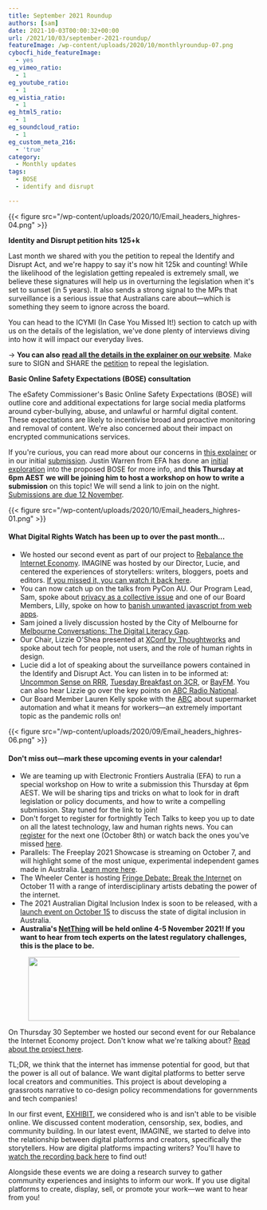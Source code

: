 ```yaml
---
title: September 2021 Roundup
authors: [sam]
date: 2021-10-03T00:00:32+00:00
url: /2021/10/03/september-2021-roundup/
featureImage: /wp-content/uploads/2020/10/monthlyroundup-07.png
cybocfi_hide_featureImage:
  - yes
eg_vimeo_ratio:
  - 1
eg_youtube_ratio:
  - 1
eg_wistia_ratio:
  - 1
eg_html5_ratio:
  - 1
eg_soundcloud_ratio:
  - 1
eg_custom_meta_216:
  - 'true'
category:
  - Monthly updates
tags:
  - BOSE
  - identify and disrupt

---
```

<div class="wp-block-image">
{{< figure src="/wp-content/uploads/2020/10/Email_headers_highres-04.png" >}}
</div>

**Identity and Disrupt petition hits 125+k**

Last month we shared with you the petition to repeal the Identify and Disrupt Act, and we're happy to say it's now hit 125k and counting! While the likelihood of the legislation getting repealed is extremely small, we believe these signatures will help us in overturning the legislation when it's set to sunset (in 5 years). It also sends a strong signal to the MPs that surveillance is a serious issue that Australians care about—which is something they seem to ignore across the board.

You can head to the ICYMI (In Case You Missed It!) section to catch up with us on the details of the legislation, we've done plenty of interviews diving into how it will impact our everyday lives.

→ **You can also** [**read all the details in the explainer on our website**][1]. Make sure to SIGN and SHARE the [petition][2] to repeal the legislation.

**Basic Online Safety Expectations (BOSE) consultation**

The eSafety Commissioner's Basic Online Safety Expectations (BOSE) will outline core and additional expectations for large social media platforms around cyber-bullying, abuse, and unlawful or harmful digital content. These expectations are likely to incentivise broad and proactive monitoring and removal of content. We're also concerned about their impact on encrypted communications services.

If you're curious, you can read more about our concerns in [this explainer][3] or in our initial [submission][4]. Justin Warren from EFA has done an [initial exploration][5] into the proposed BOSE for more info, and **this Thursday at 6pm AEST** **we will be joining him to host a workshop on how to write a submission** on this topic! We will send a link to join on the night. [Submissions are due 12 November][6].

<div class="wp-block-image">
{{< figure src="/wp-content/uploads/2020/10/Email_headers_highres-01.png" >}}
</div>

#### **What Digital Rights Watch has been up to over the past month&#8230;**

  * We hosted our second event as part of our project to [Rebalance the Internet Economy][7]. IMAGINE was hosted by our Director, Lucie, and centered the experiences of storytellers: writers, bloggers, poets and editors. [If you missed it, you can watch it back here][8].
  * You can now catch up on the talks from PyCon AU. Our Program Lead, Sam, spoke about [privacy as a collective issue][9] and one of our Board Members, Lilly, spoke on how to [banish unwanted javascript from web apps][10].
  * Sam joined a lively discussion hosted by the City of Melbourne for [Melbourne Conversations: The Digital Literacy Gap][11].
  * Our Chair, Lizzie O'Shea presented at [XConf by Thoughtworks][12] and spoke about tech for people, not users, and the role of human rights in design.
  * Lucie did a lot of speaking about the surveillance powers contained in the Identify and Disrupt Act. You can listen in to be informed at: [Uncommon Sense on RRR][13], [Tuesday Breakfast on 3CR][14], or [BayFM][15]. You can also hear Lizzie go over the key points on [ABC Radio National][16].
  * Our Board Member Lauren Kelly spoke with the [ABC][17] about supermarket automation and what it means for workers—an extremely important topic as the pandemic rolls on!

<div class="wp-block-image">
{{< figure src="/wp-content/uploads/2020/09/Email_headers_highres-06.png" >}}
</div>

#### **Don't miss out—mark these upcoming events in your calendar!**

  * We are teaming up with Electronic Frontiers Australia (EFA) to run a special workshop on How to write a submission this Thursday at 6pm AEST. We will be sharing tips and tricks on what to look for in draft legislation or policy documents, and how to write a compelling submission. Stay tuned for the link to join!
  * Don't forget to register for fortnightly Tech Talks to keep you up to date on all the latest technology, law and human rights news. You can [register][18] for the next one (October 8th) or watch back the ones you've missed [here][19].
  * Parallels: The Freeplay 2021 Showcase is streaming on October 7, and will highlight some of the most unique, experimental independent games made in Australia. [Learn more here][20].
  * The Wheeler Center is hosting [Fringe Debate: Break the Internet][21] on October 11 with a range of interdisciplinary artists debating the power of the internet.
  * The 2021 Australian Digital Inclusion Index is soon to be released, with a [launch event on October 15][22] to discuss the state of digital inclusion in Australia.
  * **Australia's [NetThing][23] will be held online 4-5 November 2021! If you want to hear from tech experts on the latest regulatory challenges, this is the place to be.**

<div class="wp-block-image">
  <figure class="aligncenter size-large is-resized"><img loading="lazy" decoding="async" src="/wp-content/uploads/2020/09/Email_headers_highres-03-1024x171.png" alt="" class="wp-image-7272" width="758" height="128" srcset="/wp-content/uploads/2020/09/Email_headers_highres-03-1024x171.png 1024w, /wp-content/uploads/2020/09/Email_headers_highres-03-300x50.png 300w, /wp-content/uploads/2020/09/Email_headers_highres-03-2048x342.png 2048w" sizes="(max-width: 758px) 100vw, 758px" /></figure>
</div>

On Thursday 30 September we hosted our second event for our Rebalance the Internet Economy project. Don't know what we're talking about? [Read about the project here][24].

TL;DR, we think that the internet has immense potential for good, but that the power is all out of balance. We want digital platforms to better serve local creators and communities. This project is about developing a grassroots narrative to co-design policy recommendations for governments and tech companies!

In our first event, [EXHIBIT][25], we considered who is and isn't able to be visible online. We discussed content moderation, censorship, sex, bodies, and community building. In our latest event, IMAGINE, we started to delve into the relationship between digital platforms and creators, specifically the storytellers. How are digital platforms impacting writers? You'll have to [watch the recording back here][26] to find out!

Alongside these events we are doing a research survey to gather community experiences and insights to inform our work. If you use digital platforms to create, display, sell, or promote your work—we want to hear from you!

 [1]: https://u1584542.ct.sendgrid.net/ss/c/CMxF4nARlf6wAFa1PSfv0mmZ9RIuK0LyVv5J0Wo3jtI5ZEh3mY6GTWM-pZE8svpZIeHBrLnvIkk0Qk0Z2cbBMhovIMrOnAa9nR1e6b7N0wSDWibpAeMmUsRfFC_btkaERaVfa3V9WanEWt3T55YxOi1VLuQlAJAeZMVkcXj_a84SbIWnTJJI02Sz1TwhqzL231gHe89sUyCqK-yLDzSmmXg-CsV978XnOVxglUQyBseT17q13BV1qTDZWKpXekxoiyl51MgCRD1WJ19X41yzt1wY-HeEFeleqgrTmD4MkzDgVtVshz0b1T70oXv9HPupmhK1AvqypgUUgN6T9UW8lecPPnOeWoHUCE9ahSVACYcwvvGPiKAti5zhNsmX6l1J3mBaMriYHyCIG58Fn-NA9g/3fw/68Ot9N5sS82dgwGI45C1mQ/h0/js2XoHKT6Y-3cygq7MPSYoaFM2PnKkWeatoFQENkBLY
 [2]: https://u1584542.ct.sendgrid.net/ss/c/tTBUZwcBH_2q13Ow12s-jZ2h-gZo4dt2A0iVNlolBRzg0RCeDkaPbBIRLKDfNSxLIso-8YH-0KYvgW8t2xykNKnfhlOGcxCQ8cumpHd8xKo50B5xyPum-AKZqsbOpgd-jpH7AHZ7Tujj-i3e-4H5v581kT3BxAE3W2xrt3Yw0GTFRdEdB4rhy0_nc5bUHOX34F9E82gEwQsFOpcZjbgoEPCxjjhfxqVS34wemM0kSHfyhoq4mEtiiPka3D4jLNEB1JKESymBajwEMhoWVXWhA8vByxKVbsBV8U8Q-oX2gby289RI0sq2CHd-qBBOcxIkEUd4-fAbNIEW9al9ADhHNyb24f1lL8G6xM6kdU8FizwxbroOULfQdFQ-ruLGoJ55/3fw/68Ot9N5sS82dgwGI45C1mQ/h1/4ZpX_wd13WhrhR5mnulqvrMlaBLWoGrlxUdDa-J-tow
 [3]: https://u1584542.ct.sendgrid.net/ss/c/CMxF4nARlf6wAFa1PSfv0mmZ9RIuK0LyVv5J0Wo3jtLPXabnO7pZHM0rPPHVmfVok7BjJVqjFsnj57h8bo8V_K7viZDIjZvEVHlSuRwg82_yhD9BIPFoxXw9VJcoPnKTyFeyvsVYqtxAfzJT8rBG0CMSvE0bLdFGO3gbloTQiBZ5xs-f2gkXpPPIMJ6R5wJhR3axjhI0tGAd71jHrNZkvyPAsy0ub-vKHZhv8q7HdnZXtdIzEaI2Lv52KSJXGb8k5pkHFv9MjdLpxqwPZL5Co6X9bG7kmpEhmjQyxElOQlTw-KTvsILd3eKnBapge_w05xdb6MLwoLn_8zwyLaqRdZ4jMoSnAo6OePVM12Zlb-Rl-yGqPm2vzkMbcjcgf0SA/3fw/68Ot9N5sS82dgwGI45C1mQ/h2/YcnnoYiDoUlx1tgFPV02rI0PufnNdjDRvOa8ZzOFiw4
 [4]: https://u1584542.ct.sendgrid.net/ss/c/CMxF4nARlf6wAFa1PSfv0mmZ9RIuK0LyVv5J0Wo3jtLPXabnO7pZHM0rPPHVmfVo8jokC5nFEEUacXPWEAWPrWQgsCtuttyKUrv5gP402ywSzBCR9_zEOyGPjUz56cxizTRIMq4gD6NRDHRpvSZoh2OA5YX0iWqkBQVaGkwke7GXRXmPu8XXOan974lC_zdIMabCLaWW39Q7y-rwzzk1bg3Z40CcwCFeyYJsKa5X1sxorNg_cC7HcWrgrbhxgCNZiyeEC-8HbrqegkQsFlHipMZeLnvxPkKCg-iRs5SLaULKBhWwLqIX9vY9nZxM8kffGXgvf22OxXQyY-QhHQP3IWexiWaCGIFETc8QH0eG7_1ZPIKLhR5NaF2K6r-ENA-j/3fw/68Ot9N5sS82dgwGI45C1mQ/h3/YZZe3RQO8305hRyhvtjOE_uTjGOBA_Pb64tP2aGpg04
 [5]: https://u1584542.ct.sendgrid.net/ss/c/atcYNHk4Eh2YdGnwBh-YDH6PdBFlzhhP0zp0lyf7OcIoi53S4UtezRH3WV6SVzmIkI6fTUlncfjc35GCqZPt2-HtHVxGK_m0eF3oELdgM4S8basKHVwtGwYmKdQUx-ZuYdOWmTAkc9Vg3FaQmq-fW_Oxm5zUCF4XQ9xqcw0IAB1_s-VNTvIlBJbOsh2mLhwGs-vlKvRn4Ya8FMPnenI30yfBVRDqOTrdgwcftHWXNIqIFiO6-zfoNR00v-mkM-r9d0eh8OTDJKSUK1qV6ElfGxWuJW1oQ3Cbfbr-YjUH1RDcKtTRyEhSpVwswdIDiSeY/3fw/68Ot9N5sS82dgwGI45C1mQ/h4/x28cXwtVYVaB-G-HbdF4gE-fc8BmGtWWAsMwqS9XlZ0
 [6]: https://u1584542.ct.sendgrid.net/ss/c/atcYNHk4Eh2YdGnwBh-YDHHVhY_WYZr0unFUrior1hawU3DWNe7nLIodD10jnwzA0PV_jqxIxx33PfqNumXA9i7DirCHNiBV9ihESTd5IizGidNbYawHFknhgc7Sel4FexUyIR9pEa0I5AzWdtvtaAScDog5rnKVULBoejtYTootz6eWKj6Ld0pLppZwNg3wpB5eCIaxH5idjctKmaaBeL9omB6Pg1JgsE2xVobPhU06qMp3PYy7QlCnyEpl6COyV7ACQlmYtzpQGi7wpLUOONTNCTZy9havOFHlE020LeAH-dUuqorbpXhWA9-mGWlniejatLFOM05PZWwHwo-cDygzniwylSwzbpcFIh-2gSYMQXPHz7fU13EPoHbj4sXIbgtNakytiaIDi7jeLAnlbM62zasUNU8RAneAxOQ_Eht91SFwONxukQYXC8t_hz5Rl5BIKYkK8rEzEueOXOOuow/3fw/68Ot9N5sS82dgwGI45C1mQ/h5/HTuuaXiGy9lZpa02vE3TF7t9YHBLgrAG1YmRNIFgkjE
 [7]: https://u1584542.ct.sendgrid.net/ss/c/CMxF4nARlf6wAFa1PSfv0mmZ9RIuK0LyVv5J0Wo3jtLpq9NXpU4Up6Pdd5bDYjWyGIbJGB9pfjiguLhdejrgs8iMgwSY4SQEhENanyeTXf_d5eBUnOJbrcbC5IvY3JaaSj1_-o6BSTjbSqVLj-CMF_Sik1HG3tnNN_ODHgCodMOmmIpJkbuZHiNytdXHElgnL3U8u5WJFLXkinqZT3F_hmIuWfWrmfIQ6r-Ag0nWM3zqy8Fi9bQLqzGrVDndjgzGmGgoEIpLBmyh0SBbYCbPORtg_mghZdudDU4HNnollgOxsTl7tbJy_OCvpxIExbheP80vU7THudY1h0RtXZkUsw/3fw/68Ot9N5sS82dgwGI45C1mQ/h6/BKlfKZ8xqXzaYGdD31ghvNg4nTsOOTRLbB25jmAraPE
 [8]: https://u1584542.ct.sendgrid.net/ss/c/4grRNGhJR1QUZSykB5vV4Ue5ZwEPVEKdIcOsXcCs-JcNEJF1QJBIMXEd5v9EY-6ybEMOZwnqZUdgEabOiENWx32oiZp6HxgPpXKjjeyLn07Hv9FA-9yReEnpLliWqoYj-PjBXUZ_b_zI59YlR1p2p0IKwiXilB3vANgDq2ZTLv7M5eH7OQKr3aUlHyaTIdg7zia_pXe_LKBOkd06D-T3-AiC06AQldqIaufroIxqo_xOhmfzVM9nsd3PkaQVs3t_S5YIDpUTdUom8ZsC-aMF5ELn2QMV1pjkcmZiX-bP48oVYLtpT3ARQAujhl7N2yAm1x7eYJSl1Y6O9lrPSwxE_g/3fw/68Ot9N5sS82dgwGI45C1mQ/h7/JGCYlwYkVMy00-i2cy5UxVRs-fwB-18BQzGORGuhztI
 [9]: https://u1584542.ct.sendgrid.net/ss/c/atcYNHk4Eh2YdGnwBh-YDOJPR4Z5lDybbWIPhQSOR8GNVHrPx6c1KEFELCrZfrhV-uiHBCi5disS6BaMv9dh3u6FIJeOyr52pCm7Nz6dsaTWGDEYgDgpq5kK35RSeR6_0upNlY_58Za_EF-5QqjXyiEMMACz6ojXXQhk1GepbmyIFYC5YmRfdh1hrnIAgkN2UvB0l-ZYaBvHImF2_nauK7s6-ryTBzz2oKp-uuSBmsu9HXYoDX-ToN3RDp_3OAueFUgPgvEFAVBY7kFnU-DNJY69o19WpCeyT3fRY7y1GdLuyO3GuemXiTNYGyFir46AG7BB_Mw5EmCFO1qm8TQhM2YCRt5dkWWsddPXIVAnu9l2k2wpnyQU_tlb6G8SKbJTgdJnzFYATNDzObrVqWOA9w/3fw/68Ot9N5sS82dgwGI45C1mQ/h8/95x85F8hQBTo5C5fA4iRfNgdv_hoAY7zHRZEqfs0xG0
 [10]: https://u1584542.ct.sendgrid.net/ss/c/atcYNHk4Eh2YdGnwBh-YDOJPR4Z5lDybbWIPhQSOR8EUDjRo9f9h9ULnlveT8OFeYBlUG8ZjVdLdimTVJTFzqLougzmm7kszgqGFpbTpG77XjWB7Y5LgE4rVA1qKKJhSbslLmxOBh284LKDRZXXOm_x5kShgVoIv5IANnJHxJn5cVXypKpm0ejIG8sNwNaezQG6bDVogrHynT7Vu1ZRdLNsGb90rvWhEl0Rc_ejfi7xQxzaeMzy6jH1v_-upRxDcDHUTrxhGAd_cbG-qqAUndkwJtqPLZ9Urj7P3YvDLimVGa68jlHmKyoP3op19JJNW-Fd7un3peeqdId_-bDtLEGNxXEHoDa1R5QeX3UoU2JKDVHdRE2tjcNnwzEkLr2hbdHiRgmg1hpdMLH8gD5P8Gw/3fw/68Ot9N5sS82dgwGI45C1mQ/h9/d72cqIAetaNHQOWuVBS_yjE6CHoNg4oRGfxMFx7gDLI
 [11]: https://u1584542.ct.sendgrid.net/ss/c/atcYNHk4Eh2YdGnwBh-YDOJPR4Z5lDybbWIPhQSOR8HGMhXmQPfAqVYFHF6iqfetanWmD6g_eQI-wvqNrnETEwC-BCyi1gjqugxX-TQV4khxqjCXk4rcEx2KOTcqR5Eewus-H_BlZwSycDjEyuFfVCb1byEb5BH0XJx9ReXCWrkeQNmqWqnzELZUuhZJQUL-9MGbHyWKuz4Lg-x5b_aU9sL8jaIdkwq_eB2hTcVvm_7N9ENo981bRmal201h5SPF3nZOixAogwBl8fbcyHGwvVYHPWGYWK7xzNNH-WO_vdzmz3g28nFNcIUItgVtmKqQbjKUGI1G14QH2kTYyzZe_w/3fw/68Ot9N5sS82dgwGI45C1mQ/h10/tRSbq_T56L6NmBvhjDsdzC8_tbZWwGztdEHiJD81tZ0
 [12]: https://u1584542.ct.sendgrid.net/ss/c/atcYNHk4Eh2YdGnwBh-YDD2NF2omKSbil6IGCyblSLsjWsp0ESqIm9QcTswdTiPbmBYvXB-MwQ0zJOIJu0AM8jX8Z1WALLZnsr-oWi9ziXfyyJsVTEPBAPY97nUWI_4BulIVwEiQkx3KQzoA_DNE4fUcV5TCCyI9akmT5eRVJSrd_IUWfQsa2EYCNC_kt1T1k3BzD8b-axOUuDLszVMydJq6wf_7vBvuWUZOo0C8EJafUSuFlfZNlqpqq68n8jexuj8IzXTBZ3n7q3S-Xxx8IhhZNNhpZREi05T9X35rRzQZeveU-DUuEzAodh4fBQth2YBvbo2OLmMh3GJoSflXUA/3fw/68Ot9N5sS82dgwGI45C1mQ/h11/tbC73zCY6jyRvd-I_mx9jCd3QqsgkhPjQ1Ft2DI8LNU
 [13]: https://u1584542.ct.sendgrid.net/ss/c/atcYNHk4Eh2YdGnwBh-YDGRoAs2WH3kvIwlC-9ha3D7CrAsjqg7Ri4DQrSkhrpMoYqikPothqoWcTZnX5vcae3HEdxGdHUklT6avwwr5DIVbMGIYmkdzNRnPUQ0OWrsK3Aw9RvEwpAWTDkwxeSGhXepnC9F2LGkwzLOWH8h-QDbNgbg_WrJghXuPAPlWigS4OpdsEiM0MrWvEuUGlrGgNn9VajBHFKb20H1ibF4xzKbIJC5vPPEk5d-GpCwNE56-uKtk8VFdhFqEqGvsddYkqc0p0ERxUFIXhHPK68MIoZ7prqa8QAdbdHBp5u9rQ6O0Hh3kleqAsp8Zuq6jtfLJzLd5Cx9YIR_yCsyEou_GKwpkf5lI1k49N446rlnbS2lx5O3T1CnofYz0f23AXlMLakNYK8k0y9s6NCKSimBn01g/3fw/68Ot9N5sS82dgwGI45C1mQ/h12/_OCOjypXAyOQoAO4eCmwAaDV1wl3ouwXzaDIymZya2U
 [14]: https://u1584542.ct.sendgrid.net/ss/c/atcYNHk4Eh2YdGnwBh-YDHkc_CdiYt_ghscGkDL17KK1ptCPxIxzmzzfXN7jjrXBSRJo7FoU0ILjeLhK6Pz36yo5TayvBBC7eiWu1s20qA002JOKpXZEGc1n8uTmR7jSWSFHTLQC3orNMd7SSsJRFB7jmylIWrxwK4ykNAORmnFDCrBXKXnURC-cT0Ou2mC4o9tr3FeyHxLbpvVTHDj1mV-r7_QudrZ2wv1GtQR1Zh8cw3L8oTbAizEt6Zf3dcdNME8LaCOhopky-Dn504VHJneFoOvlJEsKWk6j3v9Qomo2lOAcYg5X9vyMbIrw8-lpUJduVKJxvbC5l4eK5ywvh-XfKd1xGhjf5hzW8jwh0oyn4WZQFQsG9kZXiew9NstNzg37OYS48S56UgZ8FF-ryeoiaFanI0Bgq4gHUy-2mZfxCxa2nKQ1GewbCku33DbO/3fw/68Ot9N5sS82dgwGI45C1mQ/h13/TmzHjJcTD9J3ts6QaeGFpRi9pvU4gSMwljo1j31HtSM
 [15]: https://u1584542.ct.sendgrid.net/ss/c/Mqag7sW8TIW-nixyBdulQgAp2nHOCWYwS7sUGGWf9XjgtwAOGOUdGJj3gjsqUPA5nznzbIv9IUrgMfuwpKewgzLOVqahK8JenEJWEFoykQIE_NqQA7I7x-aCdS4DYqAn6ucDt7MlZtYGk55QomZmP9PidaJkv378hklTUKMxLiZTCX4Qm4p1Bp9GnQQw2f97WBRRHudzGHGI1nOZH50x-85f-hlOyJPzz8CSzEp1TFpAmYA1OrQPL3TZpQFZGnmvi37i9grb8YCpQYSfDep-AYnkhBGUPEYsRpYYVNqwl6tMK3CqR2lRgBnYTfG2ljfSOPaZ6AKcKTKLAG7XLcoEfJ250JoCyU4OCB6kUOrAM-7AzAynvZ3URppKhxgA5rp0Nxx5GkQhe1SkHd2I_qRyhg4iiXdXXKnuiGrF23fZfWE/3fw/68Ot9N5sS82dgwGI45C1mQ/h14/ls8TgcSrXEj8UZHv30ebIjEj5CkbsuHFh19pSsNNTdE
 [16]: https://u1584542.ct.sendgrid.net/ss/c/atcYNHk4Eh2YdGnwBh-YDLPbb2jFRHqancbJLyQGqU2IBLmt3DsH4sSlbTJiKVDUFb7wyHFW84Jj7Z-cidWteuggY6apulikHSzhSwTWWTOp-B5BMGv2tulBKvpljx7CuqIZhQwvBZCxjQKMKnncZ3PlLmU4-_YzzagM9eq3zjrXth_Xm6Nu2mw-lRvcCStqs2bxZKtWbx3phSglMNbBsomjFzSh7iPWA1XfEUGWepFhEUQFl1J94QwsqgZZ1KJDRtJQgKtynlnTrRcl_9I8ZjDBSDtehtpttmQuTpBrI2K13tazS5NPc3AQZ-WOpXu5mtnsMXExHhdxk1RpFyTYJ3TwWPUYqWFsF6Hvqk-zENS98WvNIv1v5ymt3KN98ogzORWHGqIZwizHsFMO06oL9Yk_FHI7yFaQ1Sh-HQ3Wga6BnTixe-P8haypL_tVYCx0_d8hSKD9rQnipbsuYnJ0wA/3fw/68Ot9N5sS82dgwGI45C1mQ/h15/Md65RBNgVMMdbMuoQKfybhYP7bmCt37357fBnuSlIjc
 [17]: https://u1584542.ct.sendgrid.net/ss/c/wehEm_vu1NBVXOKYSqOxTEzK9_VzT7xCtH-GNYpHRDQs_Z5AEnnYFuK4w121NVUb96M_lpLpNS7DHi5nhot_6XTLpS1NEG_u5WRzm3f3RIs3_MmYKZJBbHDN3FTwZjm2eG5KKyDfWBb9FKrqPfajo0wOxizR-Ug93CP25NgcGZG8bGcpQo5171mmrvSIhMAkT0bLMUIQELJQQIuFsSrqxv3cwSzC32RaubPxavnswX087LNlrOPIma08Qx2L8hlb3OR-_yzx4zybQ5KfZvn9ebe2KzXaff4gkwLn8g3Y-H-5j9w0XVIi3POX7STuWafoA25jtKwmSmK-9hLqLn-832yqGTn5EdWjYaSz2pOEPA_jM6D4sterD4Z4aEO-yadsjryl7rQwcoTKh5y8w8gtcA/3fw/68Ot9N5sS82dgwGI45C1mQ/h16/yE1fkN0_dZUfKD8rGG-loewNX5f0r-5uZl_V82xdtx0
 [18]: https://u1584542.ct.sendgrid.net/ss/c/atcYNHk4Eh2YdGnwBh-YDGPAHpOHpqATgY5qrC-ZkjbHmRFyvB60vx1jk9VZdEGKjQ8CCpCWsYRAMkb2NiO5NIQbjOJfGlVTR9WetdUaxOVaOhCUQ29lA_mQwxZME6Q0AF_L6HuExWS6at6aU1cpvEeVa49yYPGCDZLx_XV45EVGg1sxHCmqlzCUpneG6HOpIZ9vPXVmC6AAYChs8UQMz91GdjyEOYxOjKVmF9fP-j1Rhsbfu9ZO9Q0TQAAeZur1al5c4dux83LzSOLbDmcoKhibZDCKpua6ryp-rQby-OpC5g8UepRHLYft-_k6B6FX9lbJrswuFUANwbnQj8BXG0VlHjUZY_nfLSJHKbl5zQERhA-cYakTMncFncugTKQc/3fw/68Ot9N5sS82dgwGI45C1mQ/h17/4qnLjw1_ImFIqAo4dcw9oWHGPDe53L_UQItYopj_5Uc
 [19]: https://u1584542.ct.sendgrid.net/ss/c/atcYNHk4Eh2YdGnwBh-YDGPAHpOHpqATgY5qrC-ZkjbHmRFyvB60vx1jk9VZdEGK4N68n6JfgdaVtqvcaluRu4CgY-aRTjkdiK2NXLyaTfVF1SKUe9-R0P9GMfOEN_ri7GBf5sHPeXrdoMjn_XtcgKUTZeKg5ijs-7xh-2zwDQ04BNKQUpVHXW9tK-lRi7fO1pXWnBs9vgA4yLhbIADC6uzy7YCzHZHQY35KEfObg5pKo9DTrUolQudr2SZU6wiMEeXy066lvYb6DdeBZjEBKlTdgLt9Lhxjh-qxEt8-oI_If9r3kRFUZy0TfGw0C48Un8COznaDaaJJyP9WBSIjlngdCwCVio68Hl0UfR9Fz2g/3fw/68Ot9N5sS82dgwGI45C1mQ/h18/rc3Bz08TOX7BGSVehsKjBzEXkVabBYkCx9lIFEm6E4o
 [20]: https://u1584542.ct.sendgrid.net/ss/c/atcYNHk4Eh2YdGnwBh-YDLMFbGbJ7LYmMIg65hVJa8kxAjtvm-MymMOayu1wyohH6XG53JXDLkWPNyG1GuyD_enAjLZn3IM-hJFZNlkrMoxUBodJ9c3RWFwxKDV9fvuoAEyXjtm6N65qm0lam8ZXfz7W_j2FBmyK3JCYwAPUi3aVzSOpUP6NBmxjpsVNMdzIyFHrEFHo5gN6Qt7Wuvz7QPEOdjRteKbqM4DouRAyMckDYpOtAharnjsga-wpjJ8qaH504DLu7enDrSeMIwAGSSVePUjqve3yy7FFeFM1NZ6ohskzLkYmW6lr7_NRcMi2/3fw/68Ot9N5sS82dgwGI45C1mQ/h19/HBqkMgplswUYiAiNXTxBA5Rb6bIZp8C5pO75xEKRZzw
 [21]: https://u1584542.ct.sendgrid.net/ss/c/atcYNHk4Eh2YdGnwBh-YDKHlpVZV012pUXG38JNGRgMUqBIaSKPx2sBMcv-pi7WyH6Yy8nVWqRsY7a_qxnHNt7FN6Z0b870SYyXcOVVCkkhKZRPVatfpCqLfNjK06JB_fvfQvUOH4Mc3MCD910gDc94vFRap57XI2i9DI_lFo71-xi7xPPsI48PK_fq1CIgFgf0y8vlT4nvQSpJzf07b5q39yFOJa53zZPR60NmcIMOPJFzGiftyiavsC3sI9JeeZcrg-fdEMYQCCM5E60iiZvA4C8gAQMz4f4rqO2Cv80rBIVuKacloylflTupWK0RXIv6NyOoEmnYoDullEYKokaSUwLDCje1GgJ1YWnL4_Y_4C9Cunooj2tn-yNtZIZiS/3fw/68Ot9N5sS82dgwGI45C1mQ/h20/J5bMT-fwR3BCzRvwnq78OSL9m8pRdqUc6DKSmE2w2R8
 [22]: https://u1584542.ct.sendgrid.net/ss/c/XlxiKm-amnZREMhISCI1HUz03DMP6hTELe135NFVc-Nzo2rNnQJF5YgWN__0NnvNEmr12VxsYciW-OsKhKiv1OvfmOMdIX0jRYn6AcCh9XuT0s7cAPZVabRSX4v_0sl9XtVWyl1BYZlDCsjS8fBIHrcLkahlbxkMTbXrePh2c3W_2PE5efBPXikcGVRfveJzeG_JUaGYFK-ZG9FZX8cB-Oyw0lyFxS6YShi735T5a3ULCKKAFiIPxZqzjga74xcmI72m5XZzuL8rcCBt1BT_LT5GuaQdJP264SL0mYBy70rqlXW_j3gIMgX1-Kip0-vFZP4U67BBg1reX4mG8STNZ869PFw7uNgtw0YJ9KpWkHIB_CuFjEUjJaL5PTl1A8HU/3fw/68Ot9N5sS82dgwGI45C1mQ/h21/X2ygfG6HCGOgrSVzFarT_sMgg7AbNdFdY12UHk_XoME
 [23]: https://u1584542.ct.sendgrid.net/ss/c/c511-KAjM3jU_4OIFtitba_2OTs8Wi8ja2SuZgP4en1MXE6k2luj6TSnkqCRijltB7KcQPjbbA1tvMTnpsad23tXAuBxCIaAtwJqulYEYdhITrdx140hYdvn0j9C_0J3K4HVaG0zSdZO3KlFIpwAaMeMhgHU6hyPwG5VLiZ1UBlBKo5-0poh6MYa3kqwHY3Hf34jQ9Ubtmbihe76-AHZUgu_Qnrga1NEExYUk1j9-k9m_q3sgwsoE4ae-xk2G_kByDuOu01BNCMJ9CwwAc1gcNZT46l33xZsb6hpnsvSffE2mzTOhFmPfsFhc8EKOIlN/3fw/68Ot9N5sS82dgwGI45C1mQ/h22/MyUT7p-22bXwc-k7zGFyjqZnfGVnIlZlz3sIuzQVscM
 [24]: https://u1584542.ct.sendgrid.net/ss/c/CMxF4nARlf6wAFa1PSfv0mmZ9RIuK0LyVv5J0Wo3jtLpq9NXpU4Up6Pdd5bDYjWyGIbJGB9pfjiguLhdejrgs3CySsO_FvknVf7RnU2ZvVf-JduWX6fSjV4VZplFZhoKKHw8ryh3Hwg6IXC6HYCa0nt8XAjPdcz4oGNyw1LQ_dvA2GPyfZk_co4ku1uajeNzvOpwmHfu2MyApKG_DQ1oUJVta3kW5i4ghzmOW2Ls6umpvKh9Ja8o6lgSm4uRC2qw_3izFb979tTeDxRUz6olfhKnuMAnmQrJNeoDv-47P-sFmGsO231GLwVFZoeuq2S4cuq7qtBkU1AJFPLTfe91dA/3fw/68Ot9N5sS82dgwGI45C1mQ/h23/E10trjPllH37DWT-iUPHMMUXaoykpiIEXtVgsyV4BMw
 [25]: https://u1584542.ct.sendgrid.net/ss/c/CMxF4nARlf6wAFa1PSfv0mmZ9RIuK0LyVv5J0Wo3jtLg-HrXGeKzsRQ8MQlevRbDiuzqgkGQ2KfHocw730IE9t37hYXuJ_zU_zjKlm7KcwJtlAuXygLZbt73veLILFCe5RlTp7F-BNdYIOGtL_oeiF2sYHacCbpIiHfnWRpMvCD9urq8p-6dia3wDO0pwUKoziPNVB75Td0adV-MkQxv4gYacj_UURjXF5lafapogs1D-gVr2_2jXbpVdHpy9YBQN33T8_kRfpE6LjyXX3xIRFyIJUPWPVdlRSnxGYnTmGJdPSXj0w9Sr1nZvDe6ugktt6eBrtX55PyhEs2sNdc_cJy1CpGXf8FSeylXo9AfZUY/3fw/68Ot9N5sS82dgwGI45C1mQ/h24/lOsMixm8808RQtqD0rRa92j7wo9-LvhIRzmUOba26sg
 [26]: https://u1584542.ct.sendgrid.net/ss/c/CMxF4nARlf6wAFa1PSfv0mmZ9RIuK0LyVv5J0Wo3jtI5ZEh3mY6GTWM-pZE8svpZhElJjsOaFZdOMIrT61z1qWdqQPTvlsUbRgGi_SQI2cCOwouYOMVTDAetEgdMrLZRubOjSdKRiFIsSqtek-ziFNG_JDIDwSpbKSLCvUOHEgkq2IegbpqkIYqA24oaZyuatLRAOljV7EVXiZDGHb9lVx5uGsw5UYrmMSlRSPO_fZFTqrUY3FmsCOG8oz_ifvbL3A-9dCuGfic7_nvPV2vdPxe2jF0jZyRgXK24ocbuH7B09WKYy_JIwI9PZHIHoooU2aCNtpf70WoS-_WwCkHkMWVhFSEQbKfDYPOaKT9ZyO8/3fw/68Ot9N5sS82dgwGI45C1mQ/h25/967nV3zxi5SajWmj1n7tObnEidLzTtEyN_Q_o_RFc7s
